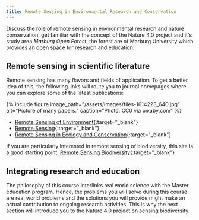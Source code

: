 ```yaml
---
title: Remote Sensing in Environmental Research and Conservation
---
```


Discuss the role of remote sensing in environmental research and nature conservation, get familiar with the concept of the Nature 4.0 project and it's study area *Marburg Open Forest*, the forest are of Marburg University which provides an open space for research and education.

<!--more-->

## Remote sensing in scientific literature
Remote sensing has many flavors and fields of application. To get a better idea of this, the following links will route you to journal homepages where you can explore some of the latest publications:

{% include figure image_path="/assets/images/files-1614223_640.jpg" alt="Picture of many papers." caption="Photo: CC0 via pixaby.com" %}

  * [Remote Sensing of Environment](https://www.journals.elsevier.com/remote-sensing-of-environment){:target="_blank"}
  * [Remote Sensing](https://www.mdpi.com/journal/remotesensing){:target="_blank"}
  * [Remote Sensing in Ecology and Conservation](https://zslpublications.onlinelibrary.wiley.com/journal/20563485){:target="_blank"}
  
If you are particularly interested in remote sensing of biodiversity, this site is a good starting point:
[Remote Sensing Biodiversity](http://remote-sensing-biodiversity.org/){:target="_blank"}

## Integrating research and education
The philosophy of this course interlinks real world science with the Master education program. Hence, the problems you will solve during this course are real world problems and the solutions you will provide might make an actual contribution to ongoing research activities. This is why the next section will introduce you to the Nature 4.0 project on sensing biodiversity.
